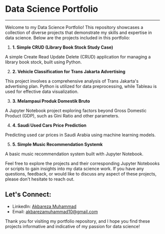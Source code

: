 # Data Science Portfolio
---
Welcome to my Data Science Portfolio! This repository showcases a collection of diverse projects that demonstrate my skills and expertise in data science. Below are the projects included in this portfolio:

1. **1. Simple CRUD (Library Book Stock Study Case)**
 
  A simple Create Read Update Delete (CRUD) application for managing a library book stock, built using Python.

2. **2. Vehicle Classification for Trans Jakarta Advertising**
 
  This project involves a comprehensive analysis of Trans Jakarta's advertising plan. Python is utilized for data preprocessing, while Tableau is used for effective data visualization.

3. **3. Melampaui Produk Domestik Bruto**
  
  A Jupyter Notebook project exploring factors beyond Gross Domestic Product (GDP), such as Gini Ratio and other parameters.

4. **4. Saudi Used Cars Price Prediction**
  
  Predicting used car prices in Saudi Arabia using machine learning models.

5.  **5. Simple Music Recommendation Systemk**
  
  A basic music recommendation system built with Jupyter Notebook.

Feel free to explore the projects and their corresponding Jupyter Notebooks or scripts to gain insights into my data science work. If you have any questions, feedback, or would like to discuss any aspect of these projects, please don't hesitate to reach out.

## Let's Connect:
- LinkedIn: [Akbareza Muhammad](https://www.linkedin.com/in/akbareza-muhammad/)
- Email: akbarezamuhammad10@gmail.com

Thank you for visiting my portfolio repository, and I hope you find these projects informative and indicative of my passion for data science!